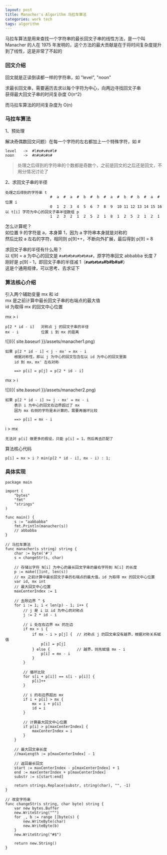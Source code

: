 ```yaml
---
layout: post
title: Manacher's Algorithm 马拉车算法
categories: work tech
tags: algorithm
---
```


马拉车算法是用来查找一个字符串的最长回文子串的线性方法，是一个叫 Manacher 的人在 1975 年发明的，这个方法的最大贡献是在于将时间复杂度提升到了线性，这是非常了不起的

### 回文介绍

回文就是正读倒读都一样的字符串，如 "level", "noon"

求最长回文串，需要遍历去求以每个字符为中心，向两边寻找回文子串  
获得最大回文子串的时间复杂度 O(n^2)

而马拉车算法的时间复杂度为 O(n)

### 马拉车算法

1、预处理

解决奇偶数回文问题）在每一个字符的左右都加上一个特殊字符，如 #

    level   ->  #l#e#v#e#l#
    noon    ->  #n#o#o#n#
  
> 处理之后得到的字符串的个数都是奇数个，之前是回文的之后还是回文，不用分情况讨论了

2、求回文子串的半径

    处理之后得到的字符串 t
                        #  a  #  a  #  b  #  b  #  a  #  b  #  b  #  a  #
    位置 i
                        0  1  2  3  4  5  6  7  8  9  10 11 12 13 14 15 16
    以 t[i] 字符为中心的回文子串半径数组 p
                        1  2  3  2  1  2  5  2  1  8  1  2  5  2  1  2  1

怎么计算呢？  
如位置 9 的字符是 a，本身算 1，因为 a 字符串本身就是对称的  
然后比较 a 左右的字符，相同则 p[9]++，不断向外扩展，最后得到 p[9] = 8

求回文子串的半径有什么用？  
以 t[9] = a 为中心的回文是 `#a#b#b#a#b#b#a#`，原字符串回文 abbabba 长度 7  
刚好是 p[9] - 1，即回文子串的半径减 1（<b>`#a#b#b#a`#b#b#a#</b>）  
这是个通用规律，可以思考、去求证下

### 算法核心介绍

引入两个辅助变量 mx 和 id  
mx 是之前计算中最长回文子串的右端点的最大值  
id 为取得 mx 的回文中心位置

mx > i

    p[2 * id - i]   对称点 j 的回文子串的半径
    mx - i          位置 i 到 mx 的距离

![]({{ site.baseurl }}/assets/manacher1.png)

    如果 p[2 * id - i] < j - mx' = mx - i
        根据对称性，即以 j 为中心的回文包含在以 id 为中心的回文里面
        id 到 mx、mx' 左右对称

        ==> p[i] = p[j] = p[2 * id - i]

mx > i

![]({{ site.baseurl }}/assets/manacher2.png)

    如果 p[2 * id - i] >= j - mx' = mx - i
        表示 i 为中心的回文右边界超过了 mx
        因为 mx 右侧的字符是未计算的，需要再循环比较

        ==> p[i] = mx - i

i > mx

    无法对 p[i] 做更多的假设，只能 p[i] = 1，然后再去匹配了

算法核心代码

    p[i] = mx > i ? min(p[2 * id - i], mx - i) : 1;

### 具体实现

```golang
package main

import (
    "bytes"
    "fmt"
    "strings"
)

func main() {
    s := "aabbabba"
    fmt.Println(manacher(s))
    // abbabba
}

// 马拉车算法
func manacher(s string) string {
    char := byte('#')
    s = changeStr(s, char)

    // 存储以字符 N[i] 为中心的最长回文字串的最右字符到 N[i] 的长度
    p := make([]int, len(s))
    // mx 之前计算中最长回文子串的右端点的最大值，id 为取得 mx 的回文中心位置
    var id, mx int
    // 最大回文中心位置
    maxCenterIndex := 1

    // 去除边界 ^ $
    for i := 1; i < len(p) - 1; i++ {
        // j 是 i 以 id 为中心的对称点
        j := 2 * id - i

        // i 处在右边界 mx 的左边
        if mx > i {
            if mx - i > p[j] {  // 对称点 j 的回文串没有越界，根据对称关系赋值
                p[i] = p[j]
            } else {            // 越界，则先赋值 mx - i
                p[i] = mx - i
            }
        }

        // 循环比较
        for s[i + p[i]] == s[i - p[i]] {
            p[i]++
        }

        // i 的右边界超出 mx
        if i + p[i] > mx {
            mx = i + p[i]
            id = i
        }

        // 计算最大回文中心位置
        if p[i] > p[maxCenterIndex] {
            maxCenterIndex = i
        }
    }

    // 最大回文串长度
    //maxLength := p[maxCenterIndex] - 1

    // 返回最长回文
    start := maxCenterIndex - p[maxCenterIndex] + 1
    end := maxCenterIndex + p[maxCenterIndex]
    substr := s[start:end]

    return strings.Replace(substr, string(char), "", -1)
}

// 改变字符串
func changeStr(s string, char byte) string {
    var new bytes.Buffer
    new.WriteString("^")
    for _, b := range []byte(s) {
        new.WriteByte(char)
        new.WriteByte(b)
    }
    new.WriteString("#$")

    return new.String()
}

```
